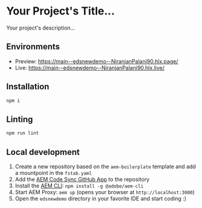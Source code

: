 # Your Project's Title...
Your project's description...

## Environments
- Preview: https://main--edsnewdemo--NiranjanPalani90.hlx.page/
- Live: https://main--edsnewdemo--NiranjanPalani90.hlx.live/

## Installation

```sh
npm i
```

## Linting

```sh
npm run lint
```

## Local development

1. Create a new repository based on the `aem-boilerplate` template and add a mountpoint in the `fstab.yaml`
1. Add the [AEM Code Sync GitHub App](https://github.com/apps/aem-code-sync) to the repository
1. Install the [AEM CLI](https://github.com/adobe/helix-cli): `npm install -g @adobe/aem-cli`
1. Start AEM Proxy: `aem up` (opens your browser at `http://localhost:3000`)
1. Open the `edsnewdemo` directory in your favorite IDE and start coding :)
